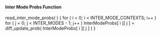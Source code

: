 #### Inter Mode Probs Function

<div class="syntax">
read_inter_mode_probs( ) {
    for ( i = 0; i < INTER_MODE_CONTEXTS; i++ )
        for ( j = 0; j < INTER_MODES - 1; j++ )
            InterModeProbs[ i ][ j ] = diff_update_prob( InterModeProbs[ i ][ j ] )
}


</div>
